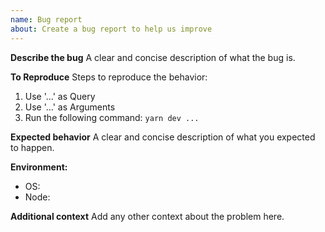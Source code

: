 ```yaml
---
name: Bug report
about: Create a bug report to help us improve
---
```


**Describe the bug**
A clear and concise description of what the bug is.

**To Reproduce**
Steps to reproduce the behavior:

1. Use '...' as Query
2. Use '...' as Arguments
3. Run the following command: `yarn dev ...`

**Expected behavior**
A clear and concise description of what you expected to happen.

**Environment:**

- OS:
- Node:

**Additional context**
Add any other context about the problem here.
